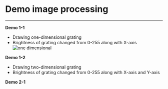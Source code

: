 # Demo image processing
---
**Demo 1-1**
  * Drawing one-dimensional grating
  * Brightness of grating changed from 0-255 along with X-axis
  ![one dimensional](https://cloud.githubusercontent.com/assets/16344700/25095557/c982d74c-23ce-11e7-8721-769725b3440c.png)

**Demo 1-2**
  * Drawing two-dimensional grating
  * Brightness of grating changed from 0-255 along with X-axis and Y-axis

**Demo 2-1**
